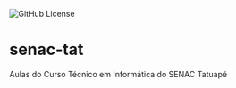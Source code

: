 
![GitHub License](https://img.shields.io/github/license/jackcartur/senac-tat?style=for-the-badge)


# senac-tat
Aulas do Curso Técnico em Informática do SENAC Tatuapé
